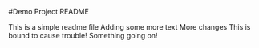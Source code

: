 #Demo Project README

This is a simple readme file
Adding some more text
More changes
This is bound to cause trouble!
Something going on!